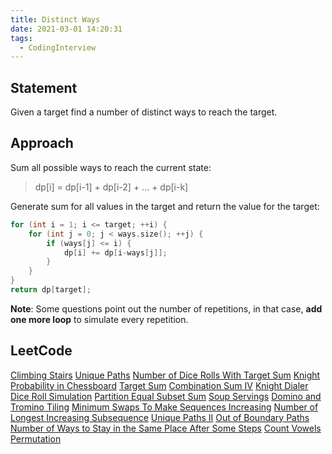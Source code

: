 ```yaml
---
title: Distinct Ways
date: 2021-03-01 14:20:31
tags:
  - CodingInterview
---
```

## Statement
Given a target find a number of distinct ways to reach the target.

## Approach
Sum all possible ways to reach the current state:
> dp\[i] = dp\[i-1] + dp\[i-2] + ... + dp\[i-k]

Generate sum for all values in the target and return the value for the target:
```cpp
for (int i = 1; i <= target; ++i) {
    for (int j = 0; j < ways.size(); ++j) {
        if (ways[j] <= i) {
            dp[i] += dp[i-ways[j]];
        }
    }
}
return dp[target];
```

**Note**:
Some questions point out the number of repetitions, in that case, **add one more loop** to simulate every repetition.
<!--more-->

## LeetCode
[Climbing Stairs](https://leetcode.com/problems/climbing-stairs/)
[Unique Paths](https://leetcode.com/problems/unique-paths/)
[Number of Dice Rolls With Target Sum](https://leetcode.com/problems/number-of-dice-rolls-with-target-sum/)
[Knight Probability in Chessboard](https://leetcode.com/problems/knight-probability-in-chessboard/)
[Target Sum](https://leetcode.com/problems/target-sum/)
[Combination Sum IV](https://leetcode.com/problems/combination-sum-iv/)
[Knight Dialer](https://leetcode.com/problems/knight-dialer/)
[Dice Roll Simulation](https://leetcode.com/problems/dice-roll-simulation/)
[Partition Equal Subset Sum](https://leetcode.com/problems/partition-equal-subset-sum/)
[Soup Servings](https://leetcode.com/problems/soup-servings/)
[Domino and Tromino Tiling](https://leetcode.com/problems/domino-and-tromino-tiling/)
[Minimum Swaps To Make Sequences Increasing](https://leetcode.com/problems/minimum-swaps-to-make-sequences-increasing/)
[Number of Longest Increasing Subsequence](https://leetcode.com/problems/number-of-longest-increasing-subsequence/)
[Unique Paths II](https://leetcode.com/problems/unique-paths-ii/)
[Out of Boundary Paths](https://leetcode.com/problems/out-of-boundary-paths/)
[Number of Ways to Stay in the Same Place After Some Steps](https://leetcode.com/problems/number-of-ways-to-stay-in-the-same-place-after-some-steps/)
[Count Vowels Permutation](https://leetcode.com/problems/count-vowels-permutation/)
